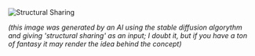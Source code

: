 <!--@include: ../README.md-->

&nbsp;

![Structural Sharing](/pics/structural-sharing.png)

*(this image was generated by an AI using the stable diffusion algorythm and giving 'structural sharing' as an input; I doubt it, but if you have a ton of fantasy it may render the idea behind the concept)*

